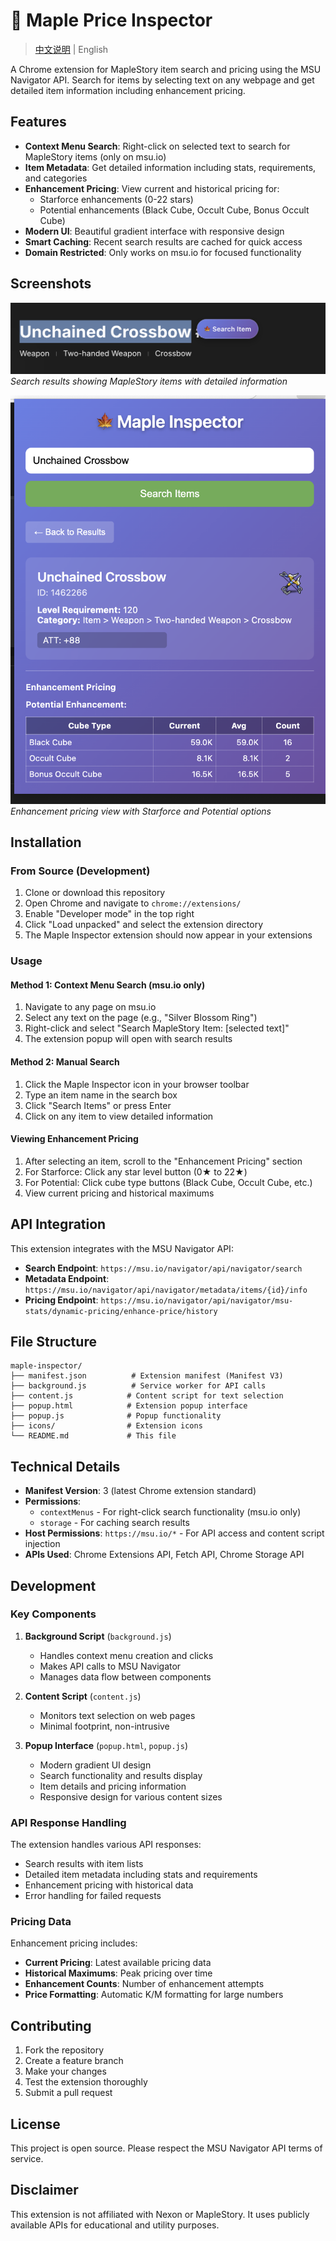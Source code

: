 # 🍁 Maple Price Inspector

> [中文说明](README_CN.md) | English

A Chrome extension for MapleStory item search and pricing using the MSU Navigator API. Search for items by selecting text on any webpage and get detailed item information including enhancement pricing.

## Features

- **Context Menu Search**: Right-click on selected text to search for MapleStory items (only on msu.io)
- **Item Metadata**: Get detailed information including stats, requirements, and categories
- **Enhancement Pricing**: View current and historical pricing for:
  - Starforce enhancements (0-22 stars)
  - Potential enhancements (Black Cube, Occult Cube, Bonus Occult Cube)
- **Modern UI**: Beautiful gradient interface with responsive design
- **Smart Caching**: Recent search results are cached for quick access
- **Domain Restricted**: Only works on msu.io for focused functionality

## Screenshots

![Extension in action - Search results](1.png)
*Search results showing MapleStory items with detailed information*

![Enhancement pricing interface](2.png)
*Enhancement pricing view with Starforce and Potential options*


## Installation

### From Source (Development)

1. Clone or download this repository
2. Open Chrome and navigate to `chrome://extensions/`
3. Enable "Developer mode" in the top right
4. Click "Load unpacked" and select the extension directory
5. The Maple Inspector extension should now appear in your extensions

### Usage

#### Method 1: Context Menu Search (msu.io only)
1. Navigate to any page on msu.io
2. Select any text on the page (e.g., "Silver Blossom Ring")
3. Right-click and select "Search MapleStory Item: [selected text]"
4. The extension popup will open with search results

#### Method 2: Manual Search
1. Click the Maple Inspector icon in your browser toolbar
2. Type an item name in the search box
3. Click "Search Items" or press Enter
4. Click on any item to view detailed information

#### Viewing Enhancement Pricing
1. After selecting an item, scroll to the "Enhancement Pricing" section
2. For Starforce: Click any star level button (0★ to 22★)
3. For Potential: Click cube type buttons (Black Cube, Occult Cube, etc.)
4. View current pricing and historical maximums

## API Integration

This extension integrates with the MSU Navigator API:

- **Search Endpoint**: `https://msu.io/navigator/api/navigator/search`
- **Metadata Endpoint**: `https://msu.io/navigator/api/navigator/metadata/items/{id}/info`
- **Pricing Endpoint**: `https://msu.io/navigator/api/navigator/msu-stats/dynamic-pricing/enhance-price/history`

## File Structure

```
maple-inspector/
├── manifest.json          # Extension manifest (Manifest V3)
├── background.js          # Service worker for API calls
├── content.js            # Content script for text selection
├── popup.html            # Extension popup interface
├── popup.js              # Popup functionality
├── icons/                # Extension icons
└── README.md             # This file
```

## Technical Details

- **Manifest Version**: 3 (latest Chrome extension standard)
- **Permissions**: 
  - `contextMenus` - For right-click search functionality (msu.io only)
  - `storage` - For caching search results
- **Host Permissions**: `https://msu.io/*` - For API access and content script injection
- **APIs Used**: Chrome Extensions API, Fetch API, Chrome Storage API

## Development

### Key Components

1. **Background Script** (`background.js`)
   - Handles context menu creation and clicks
   - Makes API calls to MSU Navigator
   - Manages data flow between components

2. **Content Script** (`content.js`)
   - Monitors text selection on web pages
   - Minimal footprint, non-intrusive

3. **Popup Interface** (`popup.html`, `popup.js`)
   - Modern gradient UI design
   - Search functionality and results display
   - Item details and pricing information
   - Responsive design for various content sizes

### API Response Handling

The extension handles various API responses:
- Search results with item lists
- Detailed item metadata including stats and requirements
- Enhancement pricing with historical data
- Error handling for failed requests

### Pricing Data

Enhancement pricing includes:
- **Current Pricing**: Latest available pricing data
- **Historical Maximums**: Peak pricing over time
- **Enhancement Counts**: Number of enhancement attempts
- **Price Formatting**: Automatic K/M formatting for large numbers

## Contributing

1. Fork the repository
2. Create a feature branch
3. Make your changes
4. Test the extension thoroughly
5. Submit a pull request

## License

This project is open source. Please respect the MSU Navigator API terms of service.

## Disclaimer

This extension is not affiliated with Nexon or MapleStory. It uses publicly available APIs for educational and utility purposes.
